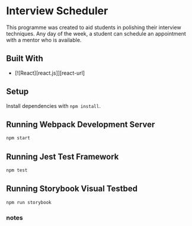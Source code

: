 # Interview Scheduler

This programme was created to aid students in polishing their interview techniques. Any day of the week, a student can schedule an appointment with a mentor who is available.

## Built With

- [![React][react.js]][react-url]

## Setup

Install dependencies with `npm install`.

## Running Webpack Development Server

```sh
npm start
```

## Running Jest Test Framework

```sh
npm test
```

## Running Storybook Visual Testbed

```sh
npm run storybook
```

### notes
